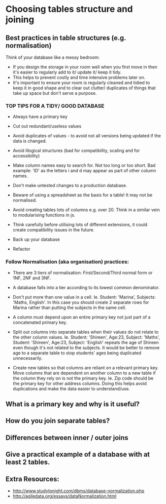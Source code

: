 # Choosing tables structure and joining

## Best practices in table structures (e.g. normalisation)
Think of your database like a messy bedroom:
- If you design the storage in your room well when you first move in then it's easier to regularly add to it/ update it/ keep it tidy.
- This helps to prevent costly and time intensive problems later on.
- It's important to ensure your room is regularly cleaned and tidied to keep it in good shape and to clear out clutter/ duplicates of things that take up space but don't serve a purpose.

### TOP TIPS FOR A TIDY/ GOOD DATABASE
- Always have a primary key
- Cut out redundant/useless values
- Avoid duplicates of values - to avoid not all versions being updated if the data is changed.
- Avoid illogical structures (bad for compatibility, scaling and for accessibility)
- Make column names easy to search for. Not too long or too short. Bad example: 'ID' as the letters i and d may appear as part of other column names.
- Don't make untested changes to a production database.

- Beware of using a spreadsheet as the basis for a table! It may not be normalised.
- Avoid creating tables lots of columns e.g. over 20. Think in a similar vein to modularising functions in js.
- Think carefully before utilising lots of different extensions, it could create compatibility issues in the future.
- Back up your database
- Refactor

### Follow Normalisation (aka organisation) practices:
- There are 3 tiers of normalisation: First/Second/Third normal form or 1NF, 2NF and 3NF.
- A database falls into a tier according to its lowest common denominator.

- Don't put more than one value in a cell. Ie. Student: 'Marina', Subjects: 'Maths, English'. In this case you should create 2 separate rows for Marina rather than putting the subjects in the same cell.
- A column must depend upon an entire primary key not just part of a concatenated primary key.
- Split out columns into separate tables when their values do not relate to the other column values.
Ie. Student: 'Shireen', Age:23, Subject: 'Maths', Student: 'Shireen', Age:23, Subject: 'English' repeats the age of Shireen even though it's not related to the subjects. It would be better to remove age to a separate table to stop students' ages being duplicated unnecessarily.
- Create new tables so that columns are reliant on a relevant primary key. Move columns that are dependent on another column to a new table if the column they rely on is not the primary key.
Ie. Zip code should be the primary key for other address columns. Doing this helps avoid duplications and make the data easier to understand/use.

## What is a primary key and why is it useful?

## How do you join separate tables?

## Differences between inner / outer joins

## Give a practical example of a database with at least 2 tables.

## Extra Resources:

- http://www.studytonight.com/dbms/database-normalization.php
- http://agiledata.org/essays/dataNormalization.html
